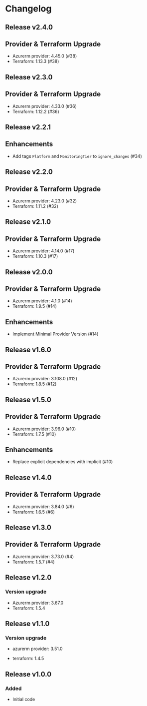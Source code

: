 # Changelog

## Release v2.4.0

## Provider & Terraform Upgrade
- Azurerm provider: 4.45.0 (#38)
- Terraform: 1.13.3 (#38)
   
## Release v2.3.0

## Provider & Terraform Upgrade
- Azurerm provider: 4.33.0 (#36)
- Terraform: 1.12.2 (#36)
   
## Release v2.2.1

## Enhancements

- Add tags `Platform` and `MonitoringTier` to `ignore_changes` (#34)


   
## Release v2.2.0

## Provider & Terraform Upgrade
- Azurerm provider: 4.23.0 (#32)
- Terraform: 1.11.2 (#32)
   
## Release v2.1.0

## Provider & Terraform Upgrade
- Azurerm provider: 4.14.0 (#17)
- Terraform: 1.10.3 (#17)
   
## Release v2.0.0

## Provider & Terraform Upgrade
- Azurerm provider: 4.1.0 (#14)
- Terraform: 1.9.5 (#14)
## Enhancements
- Implement Minimal Provider Version (#14)
   
## Release v1.6.0

## Provider & Terraform Upgrade
- Azurerm provider: 3.108.0 (#12)
- Terraform: 1.8.5 (#12)
   
## Release v1.5.0

## Provider & Terraform Upgrade

- Azurerm provider: 3.96.0 (#10)
- Terraform: 1.7.5 (#10)

## Enhancements

- Replace explicit dependencies with implicit (#10)
   
## Release v1.4.0

## Provider & Terraform Upgrade
- Azurerm provider: 3.84.0 (#6)
- Terraform: 1.6.5 (#6)
   
## Release v1.3.0

## Provider & Terraform Upgrade
- Azurerm provider: 3.73.0 (#4)
- Terraform: 1.5.7 (#4)

   
## Release v1.2.0

### Version upgrade
- Azurerm provider: 3.67.0
- Terraform: 1.5.4
   
## Release v1.1.0

### Version upgrade

- azurerm provider: 3.51.0

- terraform: 1.4.5
   
## Release v1.0.0

### Added
- Initial code
   